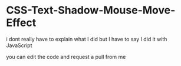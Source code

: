 # CSS-Text-Shadow-Mouse-Move-Effect
i dont really have to explain what I did but I have to say I did it with JavaScript

you can edit the code and request a pull from me
